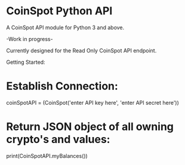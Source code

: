 # CoinSpot Python API
A CoinSpot API module for Python 3 and above. 

-Work in progress-

Currently designed for the Read Only CoinSpot API endpoint.

Getting Started:

# Establish Connection:
coinSpotAPI = (CoinSpot('enter API key here', 'enter API secret here'))

# Return JSON object of all owning crypto's and values:
print(CoinSpotAPI.myBalances())
